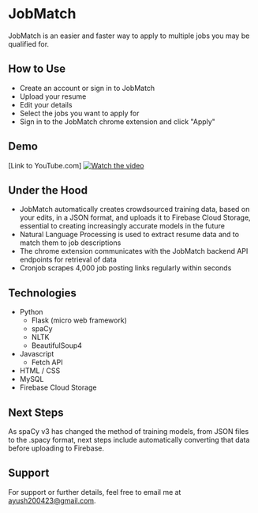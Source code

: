 
# JobMatch

JobMatch is an easier and faster way to apply to multiple jobs you may be qualified for.




## How to Use

- Create an account or sign in to JobMatch
- Upload your resume
- Edit your details
- Select the jobs you want to apply for
- Sign in to the JobMatch chrome extension and click "Apply"
## Demo
[Link to YouTube.com]
[![Watch the video](https://img.youtube.com/vi/_jINZZqrpFs/maxresdefault.jpg)](https://youtu.be/_jINZZqrpFs)
## Under the Hood

- JobMatch automatically creates crowdsourced training data, based on your edits, in a JSON format, and uploads it to Firebase Cloud Storage, essential to creating increasingly accurate models in the future
- Natural Language Processing is used to extract resume data and to match them to job descriptions
- The chrome extension communicates with the JobMatch backend API endpoints for retrieval of data
- Cronjob scrapes 4,000 job posting links regularly within seconds
## Technologies

- Python
    - Flask (micro web framework)
    - spaCy
    - NLTK
    - BeautifulSoup4
- Javascript
    - Fetch API
- HTML / CSS
- MySQL
- Firebase Cloud Storage
## Next Steps

As spaCy v3 has changed the method of training models, from JSON files to the .spacy format, next steps include automatically converting that data before uploading to Firebase. 
## Support

For support or further details, feel free to email me at ayush200423@gmail.com.

